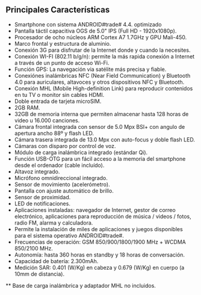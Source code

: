 ## Principales Características

* Smartphone con sistema ANDROID#trade# 4.4. optimizado
* Pantalla táctil capacitiva OGS de 5.0" IPS (Full HD - 1920x1080p).
* Procesador de ocho núcleos ARM Cortex A7 1.7GHz y GPU Mali-450.
* Marco frontal y estructura de aluminio.
* Conexión 3G para disfrutar de la Internet donde y cuando la necesites.
* Conexión WI-FI (802.11 b/g/n): permite la más rapida conexión a Internet a través de un punto de acceso Wi-Fi.
* Función GPS: La navegación via satélite más precisa y fiable.
* Conexiónes inalámbricas NFC (Near Field Communication) y Bluetooth 4.0 para auriculares, altavoces y otros dispositivos NFC y Bluetooth.
* Conexión MHL (Mobile High-definition Link) para reproducir contenidos en tu TV o monitor sin cables HDMI.
* Doble entrada de tarjeta microSIM.
* 2GB RAM.
* 32GB de memoria interna que permiten almacenar hasta 128 horas de video u 16.000 canciones.
* Cámara frontal integrada con sensor de 5.0 Mpx BSI+ con angulo de apertura ancho 88º y flash LED.
* Cámara trasera integrada de 13.0 Mpx con auto-focus y doble flash LED.
* Cámaras con disparo por control de voz.
* Módulo de carga inalámbrica integrado (estándar Qi).
* Función USB-OTG para un fácil acceso a la memoria del smartphone desde el ordenador (cable incluído).
* Altavoz integrado.
* Micrófono omnidireccional integrado.
* Sensor de movimiento (acelerómetro).
* Pantalla con ajuste automático de brillo.
* Sensor de proximidad.
* LED de notificaciones.
* Aplicaciones instaladas: navegador de Internet, gestor de correo electrónico, aplicaciones para reproducción de música / videos / fotos, radio FM, alarma y calculadora.
* Permite la instalación de miles de aplicaciones y juegos disponibles para el sistema operativo ANDROID#trade#.
* Frecuencias de operación: GSM 850/900/1800/1900 MHz + WCDMA 850/2100 MHz.
* Autonomía: hasta 360 horas en standby y 18 horas de conversación.
* Capacidad de batería: 2.300mAh.
* Medición SAR: 0.401 (W/Kg) en cabeza y 0.679 (W/Kg) en cuerpo (a 10mm de distancia).

** Base de carga inalámbrica y adaptador MHL no incluidos.
